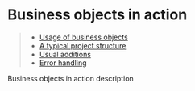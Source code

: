 # Business objects in action

> * [Usage of business objects](/advanced/usage)
> * [A typical project structure](structure)
> * [Usual additions](additions)
> * [Error handling](errors)

Business objects in action description
